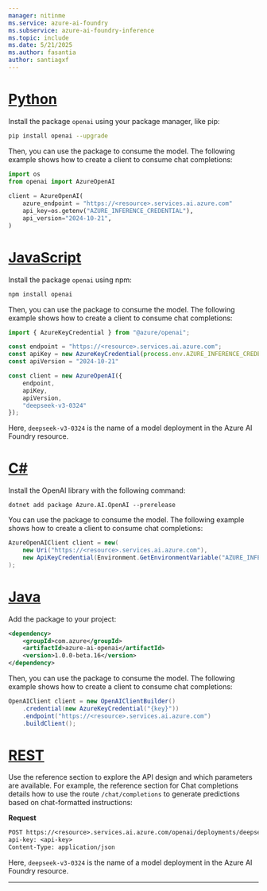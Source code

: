 ```yaml
---
manager: nitinme
ms.service: azure-ai-foundry
ms.subservice: azure-ai-foundry-inference
ms.topic: include
ms.date: 5/21/2025
ms.author: fasantia
author: santiagxf
---
```


# [Python](#tab/python)

Install the package `openai` using your package manager, like pip:

```bash
pip install openai --upgrade
```

Then, you can use the package to consume the model. The following example shows how to create a client to consume chat completions:

```python
import os
from openai import AzureOpenAI
    
client = AzureOpenAI(
    azure_endpoint = "https://<resource>.services.ai.azure.com"
    api_key=os.getenv("AZURE_INFERENCE_CREDENTIAL"),  
    api_version="2024-10-21",
)
```

# [JavaScript](#tab/javascript)

Install the package `openai` using npm:

```bash
npm install openai
```

Then, you can use the package to consume the model. The following example shows how to create a client to consume chat completions:

```javascript
import { AzureKeyCredential } from "@azure/openai";

const endpoint = "https://<resource>.services.ai.azure.com";
const apiKey = new AzureKeyCredential(process.env.AZURE_INFERENCE_CREDENTIAL);
const apiVersion = "2024-10-21"

const client = new AzureOpenAI({ 
    endpoint, 
    apiKey, 
    apiVersion, 
    "deepseek-v3-0324"
});
```

Here, `deepseek-v3-0324` is the name of a model deployment in the Azure AI Foundry resource.

# [C#](#tab/csharp)

Install the OpenAI library with the following command:

```dotnetcli
dotnet add package Azure.AI.OpenAI --prerelease
```

You can use the package to consume the model. The following example shows how to create a client to consume chat completions:

```csharp
AzureOpenAIClient client = new(
    new Uri("https://<resource>.services.ai.azure.com"),
    new ApiKeyCredential(Environment.GetEnvironmentVariable("AZURE_INFERENCE_CREDENTIAL"))
);
```

# [Java](#tab/java)

Add the package to your project:

```xml
<dependency>
    <groupId>com.azure</groupId>
    <artifactId>azure-ai-openai</artifactId>
    <version>1.0.0-beta.16</version>
</dependency>
```

Then, you can use the package to consume the model. The following example shows how to create a client to consume chat completions:

```java
OpenAIClient client = new OpenAIClientBuilder()
    .credential(new AzureKeyCredential("{key}"))
    .endpoint("https://<resource>.services.ai.azure.com")
    .buildClient();
```


# [REST](#tab/rest)

Use the reference section to explore the API design and which parameters are available. For example, the reference section for Chat completions details how to use the route `/chat/completions` to generate predictions based on chat-formatted instructions:

__Request__

```HTTP/1.1
POST https://<resource>.services.ai.azure.com/openai/deployments/deepseek-v3-0324/chat/completions?api-version=2024-10-21
api-key: <api-key>
Content-Type: application/json
```

Here, `deepseek-v3-0324` is the name of a model deployment in the Azure AI Foundry resource.

---
